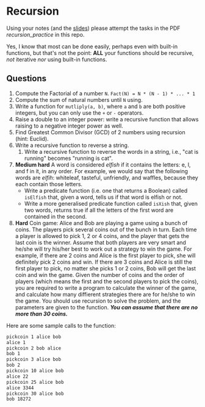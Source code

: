 # Recursion

Using your notes (and the [slides](https://docs.google.com/presentation/d/12YeS_P_tVBnPn0KBtXZNWujoCCnGuY1Vlc-CZGv4Iao/edit?usp=sharing)) please attempt the tasks in the PDF *recursion_practice* in this repo. 

Yes, I know that most can be done easily, perhaps even with built-in functions, but that's not the point: **ALL** your functions should be recursive, _not_ iterative _nor_ using built-in functions. 

## Questions

1. Compute the Factorial of a number `N`. `Fact(N) = N * (N - 1) * ... * 1`
1. Compute the sum of natural numbers until `N` using. 
1. Write a function for `mutliply(a, b)`, where `a` and `b` are both positive integers, but you can only use the `+` or `-` operators.
4. Raise a double to an integer power: write a recursive function that allows raising to a negative integer power as well.
5. Find Greatest Common Divisor (GCD) of 2 numbers using recursion (hint: Euclid).
1. Write a recursive function to reverse a string. 
	1. Write a recursive function to reverse the words in a string, i.e., "cat is running" becomes "running is cat".
7. **Medium hard** A word is considered *elfish* if it contains the letters: e, l, and f in it, in any order. For example, we would say that the following words are *elfih*: whiteleaf, tasteful, unfriendly,
and waffles, because they each contain those letters.
	- Write a predicate function (i.e. one that returns a Boolean) called `isElfish` that, given a word, tells us if that word is elfish or not.
	- Write a more generalised predicate function called `isXish` that, given two words, returns true if all the letters of the first word are contained in the second.
1. **Hard** Coin game: Alice and Bob are playing a game using a bunch of coins. The players pick several coins out of the bunch in turn. Each time a player is allowed to pick 1, 2 or 4 coins, and the player that gets the last coin is the winner. Assume that both players are very smart and he/she will try his/her best to work out a strategy to win the game. For example, if there are 2 coins and Alice is the first player to pick, she will definitely pick 2 coins and win. If there are 3 coins and Alice is still the first player
to pick, no matter she picks 1 or 2 coins, Bob will get the last coin and win the game. Given the number of coins and the order of players (which means the first and the second players to pick the
coins), you are required to write a program to calculate the winner of the game, and calculate how many diffierent strategies there are for he/she to win the game. You should use recursion to solve the problem, and the parameters are given to the function. ***You can assume that there are no more than 30 coins.*** 

Here are some sample calls to the function: 

```bash
pickcoin 1 alice bob
alice 1
pickcoin 2 bob alice
bob 1
pickcoin 3 alice bob
bob 2
pickcoin 10 alice bob
alice 22
pickcoin 25 alice bob
alice 3344
pickcoin 30 alice bob
bob 18272
```
